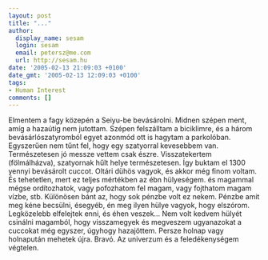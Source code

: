 ```yaml
---
layout: post
title: "..."
author:
  display_name: sesam
  login: sesam
  email: petersz@me.com
  url: http://sesam.hu
date: '2005-02-13 21:09:03 +0100'
date_gmt: '2005-02-13 12:09:03 +0100'
tags:
- Human Interest
comments: []
---
```


Elmentem a fagy közepén a Seiyu-be bevásárolni. Midnen szépen ment, amíg a hazaútig nem jutottam. Szépen felszálltam a biciklimre, és a három bevásárlószatyromból egyet azonmód ott is hagytam a parkolóban. Egyszerűen nem tűnt fel, hogy egy szatyorral kevesebbem van. Természetesen jó messze vettem csak észre. Visszatekertem (fölmálházva), szatyornak hűlt helye természetesen. Így buktam el 1300 yennyi bevásárolt cuccot. Oltári dühös vagyok, és akkor még finom voltam. És tehetetlen, mert ez teljes mértékben az ébn hülyeségem. és magammal mégse ordítozhatok, vagy pofozhatom fel magam, vagy fojthatom magam vízbe, stb. Különösen bánt az, hogy sok pénzbe volt ez nekem. Pénzbe amit meg kéne becsülni, ésegyéb, én meg ilyen hülye vagyok, hogy elszórom. Legközelebb elfelejtek enni, és éhen veszek... Nem volt kedvem hülyét csinálni magamból, hogy visszamegyek és megveszem ugyanazokat a cuccokat még egyszer, úgyhogy hazajöttem. Persze holnap vagy holnapután mehetek újra. Bravó. Az univerzum és a feledékenységem végtelen.

